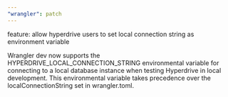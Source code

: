 ```yaml
---
"wrangler": patch
---
```


feature: allow hyperdrive users to set local connection string as environment variable

Wrangler dev now supports the HYPERDRIVE_LOCAL_CONNECTION_STRING environmental variable for connecting to a local database instance when testing Hyperdrive in local development. This environmental variable takes precedence over the localConnectionString set in wrangler.toml.
